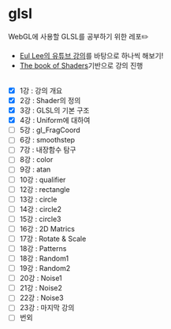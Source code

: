 # glsl

WebGL에 사용할 GLSL를 공부하기 위한 레포✏️

- [Eul Lee의 유튜브 강의](https://www.youtube.com/@Czernylee)를 바탕으로 하나씩 해보기!
- [The book of Shaders](https://thebookofshaders.com/)기반으로 강의 진행<br/><br/>

- [x] 1강 : 강의 개요
- [x] 2강 : Shader의 정의
- [x] 3강 : GLSL의 기본 구조
- [x] 4강 : Uniform에 대하여
- [ ] 5강 : gl_FragCoord
- [ ] 6강 : smoothstep
- [ ] 7강 : 내장함수 탐구
- [ ] 8강 : color
- [ ] 9강 : atan
- [ ] 10강 : qualifier
- [ ] 12강 : rectangle
- [ ] 13강 : circle
- [ ] 14강 : circle2
- [ ] 15강 : circle3
- [ ] 16강 : 2D Matrics
- [ ] 17강 : Rotate & Scale
- [ ] 18강 : Patterns
- [ ] 18강 : Random1
- [ ] 19강 : Random2
- [ ] 20강 : Noise1
- [ ] 21강 : Noise2
- [ ] 22강 : Noise3
- [ ] 23강 : 마지막 강의
- [ ] 번외
